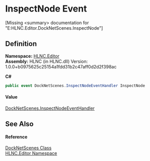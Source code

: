 # InspectNode Event


\[Missing &lt;summary&gt; documentation for "E:HLNC.Editor.DockNetScenes.InspectNode"\]



## Definition
**Namespace:** <a href="N_HLNC_Editor">HLNC.Editor</a>  
**Assembly:** HLNC (in HLNC.dll) Version: 1.0.0+b0975625c25154a1fdd31b2c47aff0d2d2f398ac

**C#**
``` C#
public event DockNetScenes.InspectNodeEventHandler InspectNode
```



#### Value
<a href="T_HLNC_Editor_DockNetScenes_InspectNodeEventHandler">DockNetScenes.InspectNodeEventHandler</a>

## See Also


#### Reference
<a href="T_HLNC_Editor_DockNetScenes">DockNetScenes Class</a>  
<a href="N_HLNC_Editor">HLNC.Editor Namespace</a>  
